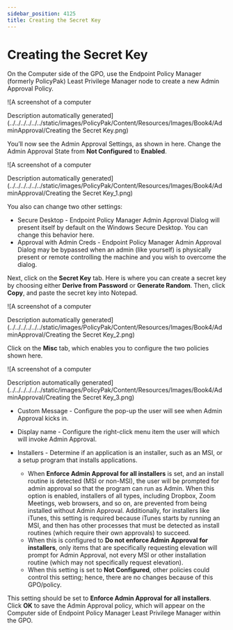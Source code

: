```yaml
---
sidebar_position: 4125
title: Creating the Secret Key
---
```


# Creating the Secret Key

On the Computer side of the GPO, use the Endpoint Policy Manager (formerly PolicyPak) Least Privilege Manager node to create a new Admin Approval Policy.

![A screenshot of a computer

Description automatically generated](../../../../../../static/images/PolicyPak/Content/Resources/Images/Book4/AdminApproval/Creating the Secret Key.png)

You’ll now see the Admin Approval Settings, as shown in here. Change the Admin Approval State from **Not Configured** to **Enabled**.

![A screenshot of a computer

Description automatically generated](../../../../../../static/images/PolicyPak/Content/Resources/Images/Book4/AdminApproval/Creating the Secret Key_1.png)

You also can change two other settings:

* Secure Desktop - Endpoint Policy Manager Admin Approval Dialog will present itself by default on the Windows Secure Desktop. You can change this behavior here.
* Approval with Admin Creds - Endpoint Policy Manager Admin Approval Dialog may be bypassed when an admin (like yourself) is physically present or remote controlling the machine and you wish to overcome the dialog.

Next, click on the **Secret Key** tab. Here is where you can create a secret key by choosing either **Derive from Password** or **Generate Random**. Then, click **Copy**, and paste the secret key into Notepad.

![A screenshot of a computer

Description automatically generated](../../../../../../static/images/PolicyPak/Content/Resources/Images/Book4/AdminApproval/Creating the Secret Key_2.png)

Click on the **Misc** tab, which enables you to configure the two policies shown here.

![A screenshot of a computer

Description automatically generated](../../../../../../static/images/PolicyPak/Content/Resources/Images/Book4/AdminApproval/Creating the Secret Key_3.png)

* Custom Message - Configure the pop-up the user will see when Admin Approval kicks in.
* Display name - Configure the right-click menu item the user will which will invoke Admin Approval.
* Installers - Determine if an application is an installer, such as an MSI, or a setup program that installs applications.

  * When **Enforce Admin Approval for all installers** is set, and an install routine is detected (MSI or non-MSI), the user will be prompted for admin approval so that the program can run as Admin. When this option is enabled, installers of all types, including Dropbox, Zoom Meetings, web browsers, and so on, are prevented from being installed without Admin Approval. Additionally, for installers like iTunes, this setting is required because iTunes starts by running an MSI, and then has other processes that must be detected as install routines (which require their own approvals) to succeed.
  * When this is configured to **Do not enforce Admin Approval for installers**, only items that are specifically requesting elevation will prompt for Admin Approval, not every MSI or other installation routine (which may not specifically request elevation).
  * When this setting is set to **Not Configured**, other policies could control this setting; hence, there are no changes because of this GPO/policy.

This setting should be set to **Enforce Admin Approval for all installers**. Click **OK** to save the Admin Approval policy, which will appear on the Computer side of Endpoint Policy Manager Least Privilege Manager within the GPO.